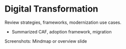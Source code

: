 # Digital Transformation
Review strategies, frameworks, modernization use cases.
- Summarized CAF, adoption framework, migration
  
Screenshots: Mindmap or overview slide
